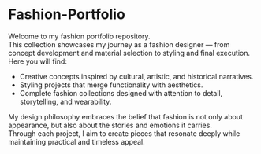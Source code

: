 # Fashion-Portfolio
Welcome to my fashion portfolio repository.  
This collection showcases my journey as a fashion designer — from concept development and material selection to styling and final execution.  
Here you will find:

- Creative concepts inspired by cultural, artistic, and historical narratives.  
- Styling projects that merge functionality with aesthetics.  
- Complete fashion collections designed with attention to detail, storytelling, and wearability.

My design philosophy embraces the belief that fashion is not only about appearance, but also about the stories and emotions it carries.  
Through each project, I aim to create pieces that resonate deeply while maintaining practical and timeless appeal.
